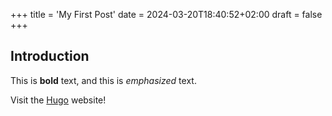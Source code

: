 +++
title = 'My First Post'
date = 2024-03-20T18:40:52+02:00
draft = false
+++
## Introduction

This is **bold** text, and this is *emphasized* text.

Visit the [Hugo](https://gohugo.io) website!
